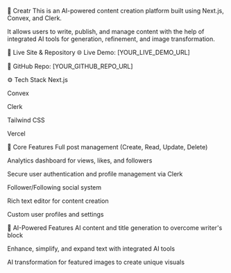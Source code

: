 🤖 Creatr
This is an AI-powered content creation platform built using Next.js, Convex, and Clerk.

It allows users to write, publish, and manage content with the help of integrated AI tools for generation, refinement, and image transformation.

🔗 Live Site & Repository
🌐 Live Demo: [YOUR_LIVE_DEMO_URL]


📁 GitHub Repo: [YOUR_GITHUB_REPO_URL]

⚙️ Tech Stack
Next.js

Convex

Clerk

Tailwind CSS

Vercel

🚀 Core Features
Full post management (Create, Read, Update, Delete)

Analytics dashboard for views, likes, and followers

Secure user authentication and profile management via Clerk

Follower/Following social system

Rich text editor for content creation

Custom user profiles and settings

🤖 AI-Powered Features
AI content and title generation to overcome writer's block

Enhance, simplify, and expand text with integrated AI tools

AI transformation for featured images to create unique visuals
